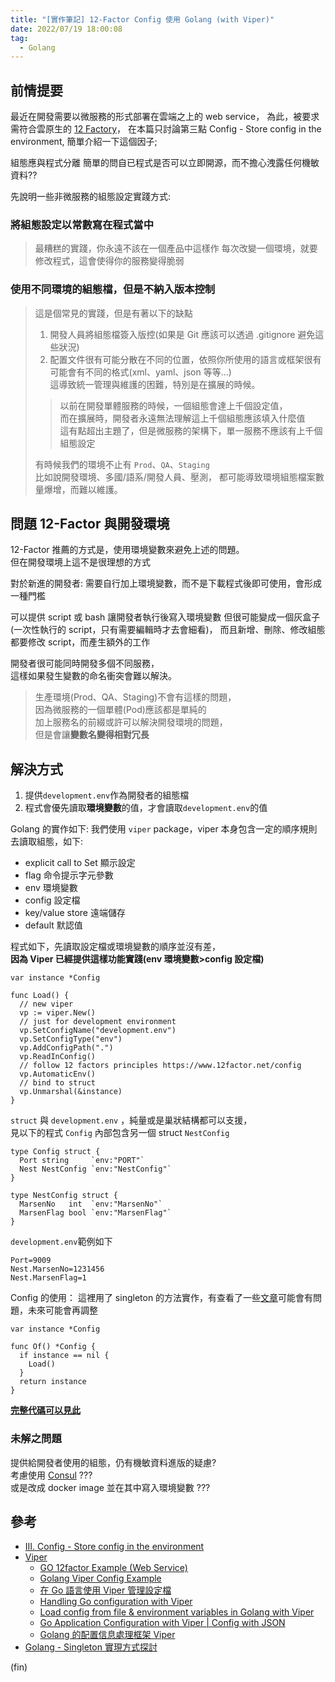 ```yaml
---
title: "[實作筆記] 12-Factor Config 使用 Golang (with Viper)"
date: 2022/07/19 18:00:08
tag:
  - Golang
---
```


## 前情提要

最近在開發需要以微服務的形式部署在雲端之上的 web service，
為此，被要求需符合雲原生的 [12 Factory](https://www.12factor.net/)，
在本篇只討論第三點 Config - Store config in the environment,
簡單介紹一下這個因子;

組態應與程式分離
簡單的問自已程式是否可以立即開源，而不擔心洩露任何機敏資料??

先說明一些非微服務的組態設定實踐方式:

### 將組態設定以常數寫在程式當中

> 最糟糕的實踐，你永遠不該在一個產品中這樣作
> 每次改變一個環境，就要修改程式，這會使得你的服務變得脆弱

### 使用不同環境的組態檔，但是不納入版本控制

> 這是個常見的實踐，但是有著以下的缺點
>
> 1. 開發人員將組態檔簽入版控(如果是 Git 應該可以透過 .gitignore 避免這些狀況)
> 2. 配置文件很有可能分散在不同的位置，依照你所使用的語言或框架很有可能會有不同的格式(xml、yaml、json 等等…)  
>    這導致統一管理與維護的困難，特別是在擴展的時候。
>
> > 以前在開發單體服務的時候，一個組態會達上千個設定值，  
> > 而在擴展時，開發者永遠無法理解這上千個組態應該填入什麼值  
> > 這有點超出主題了，但是微服務的架構下，單一服務不應該有上千個組態設定
>
> 有時候我們的環境不止有 `Prod`、`QA`、`Staging`  
> 比如說開發環境、多國/語系/開發人員、壓測，
> 都可能導致環境組態檔案數量爆增，而難以維護。

## 問題 12-Factor 與開發環境

12-Factor 推薦的方式是，使用環境變數來避免上述的問題。  
但在開發環境上這不是很理想的方式

對於新進的開發者:
需要自行加上環境變數，而不是下載程式後即可使用，會形成一種門檻

可以提供 script 或 bash 讓開發者執行後寫入環境變數
但很可能變成一個灰盒子(一次性執行的 script，只有需要編輯時才去會細看)，
而且新增、刪除、修改組態都要修改 script，而產生額外的工作

開發者很可能同時開發多個不同服務，  
這樣如果發生變數的命名衝突會難以解決。

> 生產環境(Prod、QA、Staging)不會有這樣的問題，  
> 因為微服務的一個單體(Pod)應該都是單純的  
> 加上服務名的前綴或許可以解決開發環境的問題，  
> 但是會讓**變數名變得相對冗長**

## 解決方式

1. 提供`development.env`作為開發者的組態檔
2. 程式會優先讀取**環境變數**的值，才會讀取`development.env`的值

Golang 的實作如下:
我們使用 `viper` package，viper 本身包含一定的順序規則去讀取組態，如下:

- explicit call to Set 顯示設定
- flag 命令提示字元參數
- env 環境變數
- config 設定檔
- key/value store 遠端儲存
- default 默認值

程式如下，先讀取設定檔或環境變數的順序並沒有差，  
**因為 Viper 已經提供這樣功能實踐(env 環境變數>config 設定檔)**

```golang=
var instance *Config

func Load() {
  // new viper
  vp := viper.New()
  // just for development environment
  vp.SetConfigName("development.env")
  vp.SetConfigType("env")
  vp.AddConfigPath(".")
  vp.ReadInConfig()
  // follow 12 factors principles https://www.12factor.net/config
  vp.AutomaticEnv()
  // bind to struct
  vp.Unmarshal(&instance)
}
```

`struct` 與 `development.env` ，純量或是巢狀結構都可以支援，  
見以下的程式 `Config` 內部包含另一個 struct `NestConfig`

```go=
type Config struct {
  Port string     `env:"PORT"`
  Nest NestConfig `env:"NestConfig"`
}

type NestConfig struct {
  MarsenNo   int  `env:"MarsenNo"`
  MarsenFlag bool `env:"MarsenFlag"`
}
```

`development.env`範例如下

```env=
Port=9009
Nest.MarsenNo=1231456
Nest.MarsenFlag=1
```

Config 的使用：
這裡用了 singleton 的方法實作，有查看了一些[文章](https://blog.kennycoder.io/2021/08/22/Golang-Singleton-%E5%AF%A6%E7%8F%BE%E6%96%B9%E5%BC%8F%E6%8E%A2%E8%A8%8E/)可能會有問題，未來可能會再調整

```go=
var instance *Config

func Of() *Config {
  if instance == nil {
    Load()
  }
  return instance
}
```

**[完整代碼可以見此](https://gist.github.com/marsen/592d7aa1da912beffaad1e1f0c47b086#file-config-go)**

### 未解之問題

提供給開發者使用的組態，仍有機敏資料進版的疑慮?  
考慮使用 [Consul](https://www.consul.io/) ???  
或是改成 docker image 並在其中寫入環境變數 ???

## 參考

- [III. Config - Store config in the environment](https://www.12factor.net/config)
- [Viper](https://github.com/spf13/viper#why-viper)
  - [GO 12factor Example (Web Service)](https://github.com/utain/go-12factor-example)
  - [Golang Viper Config Example](https://github.com/devilsray/golang-viper-config-example)
  - [在 Go 語言使用 Viper 管理設定檔](https://blog.wu-boy.com/2017/10/go-configuration-with-viper/)
  - [Handling Go configuration with Viper](https://blog.logrocket.com/handling-go-configuration-viper/)
  - [Load config from file & environment variables in Golang with Viper](https://dev.to/techschoolguru/load-config-from-file-environment-variables-in-golang-with-viper-2j2d)
  - [Go Application Configuration with Viper | Config with JSON](https://www.youtube.com/watch?v=r9Qvr40H4eE)
  - [Golang 的配置信息處理框架 Viper](https://www.readfog.com/a/1632554002629627904)
- [Golang - Singleton 實現方式探討](https://blog.kennycoder.io/2021/08/22/Golang-Singleton-%E5%AF%A6%E7%8F%BE%E6%96%B9%E5%BC%8F%E6%8E%A2%E8%A8%8E/)

(fin)
